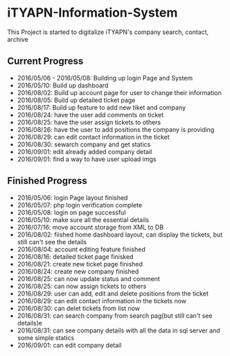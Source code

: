 # iTYAPN-Information-System

<p>This Project is started to digitalize iTYAPN's company search, contact, archive</p>

<h2>Current Progress</h2>
  <ul>
    <li>2016/05/06 - 2016/05/08: Building up login Page and System</li>
    <li>2016/05/10: Build up dashboard</li>
    <li>2016/08/02: Build up account page for user to change their information</li>
    <li>2016/08/05: Build up detailed ticket page</li>
    <li>2016/08/17: Build up feature to add new tiket and company</li>
    <li>2016/08/24: have the user add comments on ticket</li>
    <li>2016/08/25: have the user assign tickets to others</li>
    <li>2016/08/26: have the user to add positions the company is providing</li>
    <li>2016/08/29: can edit contact information in the ticket</li>
    <li>2016/08/30: sewarch company and get statics</li>
    <li>2016/09/01: edit already added company detail</li>
    <li>2016/09/01: find a way to have user upload imgs</li>
  </ul>
<h2>Finished Progress</h2>
  <ul>
    <li>2016/05/06: login Page layout finished</li>
    <li>2016/05/07: php login verification complete</li>
    <li>2016/05/08: login on page successful</li>
    <li>2016/05/10: make sure all the essential details</li>
    <li>2016/07/16: move account storage from XML to DB</li>
    <li>2016/08/02: fiished home dashboard layout, can display the tickets, but still can't see the details</li>
    <li>2016/08/04: account editing feature finished</li>
    <li>2016/08/16: detailed ticket page finisked</li>
    <li>2016/08/21: create new ticket page finished</li>
    <li>2016/08/24: create new company finished</li>
    <li>2016/08/25: can now update status and comment</li>
    <li>2016/08/25: can now assign tickets to others</li>
    <li>2016/08/29: user can add, edit and delete positions from the ticket</li>
    <li>2016/08/29: can edit contact information in the tickets now</li>
    <li>2016/08/30: can delet tickets from list now</li>
    <li>2016/08/31: can search company from search pag(but still can't see details)e</li>
    <li>2016/08/31: can see company details with all the data in sql server and some simple statics</li>
    <li>2016/09/01: can edit company detail</li>
  </ul>
